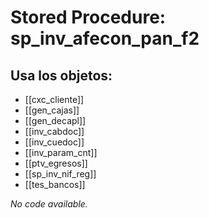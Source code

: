 # Stored Procedure: sp_inv_afecon_pan_f2

## Usa los objetos:
- [[cxc_cliente]]
- [[gen_cajas]]
- [[gen_decapl]]
- [[inv_cabdoc]]
- [[inv_cuedoc]]
- [[inv_param_cnt]]
- [[ptv_egresos]]
- [[sp_inv_nif_reg]]
- [[tes_bancos]]

*No code available.*
